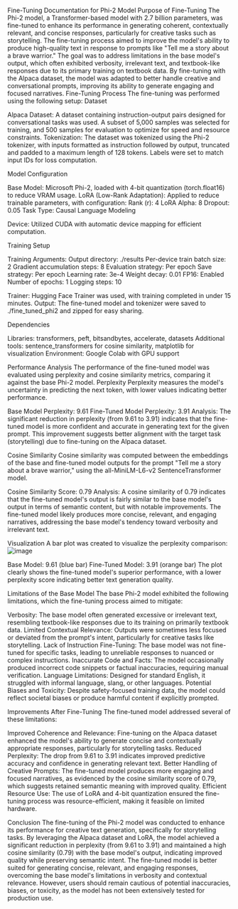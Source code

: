 Fine-Tuning Documentation for Phi-2 Model
Purpose of Fine-Tuning
The Phi-2 model, a Transformer-based model with 2.7 billion parameters, was fine-tuned to enhance its performance in generating coherent, contextually relevant, and concise responses, particularly for creative tasks such as storytelling. The fine-tuning process aimed to improve the model's ability to produce high-quality text in response to prompts like "Tell me a story about a brave warrior." The goal was to address limitations in the base model's output, which often exhibited verbosity, irrelevant text, and textbook-like responses due to its primary training on textbook data. By fine-tuning with the Alpaca dataset, the model was adapted to better handle creative and conversational prompts, improving its ability to generate engaging and focused narratives.
Fine-Tuning Process
The fine-tuning was performed using the following setup:
Dataset

Alpaca Dataset: A dataset containing instruction-output pairs designed for conversational tasks was used. A subset of 5,000 samples was selected for training, and 500 samples for evaluation to optimize for speed and resource constraints.
Tokenization: The dataset was tokenized using the Phi-2 tokenizer, with inputs formatted as instruction followed by output, truncated and padded to a maximum length of 128 tokens. Labels were set to match input IDs for loss computation.

Model Configuration

Base Model: Microsoft Phi-2, loaded with 4-bit quantization (torch.float16) to reduce VRAM usage.
LoRA (Low-Rank Adaptation): Applied to reduce trainable parameters, with configuration:
Rank (r): 4
LoRA Alpha: 8
Dropout: 0.05
Task Type: Causal Language Modeling


Device: Utilized CUDA with automatic device mapping for efficient computation.

Training Setup

Training Arguments:
Output directory: ./results
Per-device train batch size: 2
Gradient accumulation steps: 8
Evaluation strategy: Per epoch
Save strategy: Per epoch
Learning rate: 3e-4
Weight decay: 0.01
FP16: Enabled
Number of epochs: 1
Logging steps: 10


Trainer: Hugging Face Trainer was used, with training completed in under 15 minutes.
Output: The fine-tuned model and tokenizer were saved to ./fine_tuned_phi2 and zipped for easy sharing.

Dependencies

Libraries: transformers, peft, bitsandbytes, accelerate, datasets
Additional tools: sentence_transformers for cosine similarity, matplotlib for visualization
Environment: Google Colab with GPU support

Performance Analysis
The performance of the fine-tuned model was evaluated using perplexity and cosine similarity metrics, comparing it against the base Phi-2 model.
Perplexity
Perplexity measures the model's uncertainty in predicting the next token, with lower values indicating better performance.

Base Model Perplexity: 9.61
Fine-Tuned Model Perplexity: 3.91
Analysis: The significant reduction in perplexity (from 9.61 to 3.91) indicates that the fine-tuned model is more confident and accurate in generating text for the given prompt. This improvement suggests better alignment with the target task (storytelling) due to fine-tuning on the Alpaca dataset.

Cosine Similarity
Cosine similarity was computed between the embeddings of the base and fine-tuned model outputs for the prompt "Tell me a story about a brave warrior," using the all-MiniLM-L6-v2 SentenceTransformer model.

Cosine Similarity Score: 0.79
Analysis: A cosine similarity of 0.79 indicates that the fine-tuned model's output is fairly similar to the base model's output in terms of semantic content, but with notable improvements. The fine-tuned model likely produces more concise, relevant, and engaging narratives, addressing the base model's tendency toward verbosity and irrelevant text.

Visualization
A bar plot was created to visualize the perplexity comparison:
![image](https://github.com/user-attachments/assets/fc66185e-15ea-48b6-bcc1-b50376cdace6)


Base Model: 9.61 (blue bar)
Fine-Tuned Model: 3.91 (orange bar)
The plot clearly shows the fine-tuned model's superior performance, with a lower perplexity score indicating better text generation quality.

Limitations of the Base Model
The base Phi-2 model exhibited the following limitations, which the fine-tuning process aimed to mitigate:

Verbosity: The base model often generated excessive or irrelevant text, resembling textbook-like responses due to its training on primarily textbook data.
Limited Contextual Relevance: Outputs were sometimes less focused or deviated from the prompt's intent, particularly for creative tasks like storytelling.
Lack of Instruction Fine-Tuning: The base model was not fine-tuned for specific tasks, leading to unreliable responses to nuanced or complex instructions.
Inaccurate Code and Facts: The model occasionally produced incorrect code snippets or factual inaccuracies, requiring manual verification.
Language Limitations: Designed for standard English, it struggled with informal language, slang, or other languages.
Potential Biases and Toxicity: Despite safety-focused training data, the model could reflect societal biases or produce harmful content if explicitly prompted.

Improvements After Fine-Tuning
The fine-tuned model addressed several of these limitations:

Improved Coherence and Relevance: Fine-tuning on the Alpaca dataset enhanced the model's ability to generate concise and contextually appropriate responses, particularly for storytelling tasks.
Reduced Perplexity: The drop from 9.61 to 3.91 indicates improved predictive accuracy and confidence in generating relevant text.
Better Handling of Creative Prompts: The fine-tuned model produces more engaging and focused narratives, as evidenced by the cosine similarity score of 0.79, which suggests retained semantic meaning with improved quality.
Efficient Resource Use: The use of LoRA and 4-bit quantization ensured the fine-tuning process was resource-efficient, making it feasible on limited hardware.

Conclusion
The fine-tuning of the Phi-2 model was conducted to enhance its performance for creative text generation, specifically for storytelling tasks. By leveraging the Alpaca dataset and LoRA, the model achieved a significant reduction in perplexity (from 9.61 to 3.91) and maintained a high cosine similarity (0.79) with the base model's output, indicating improved quality while preserving semantic intent. The fine-tuned model is better suited for generating concise, relevant, and engaging responses, overcoming the base model's limitations in verbosity and contextual relevance. However, users should remain cautious of potential inaccuracies, biases, or toxicity, as the model has not been extensively tested for production use.
